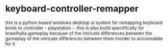 # keyboard-controller-remapper
this is a python based windows desktop ui system for remapping keyboard binds to controller - playstation -. this is also build spectifically for brawlhalla gameplay because of the intricate differences between the gameplay of the intricate differences between them inorder to accomodate for it

